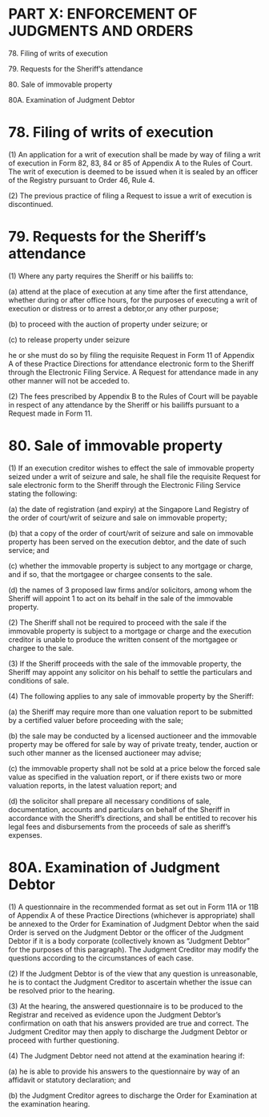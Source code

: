 # PART X: ENFORCEMENT OF JUDGMENTS AND ORDERS

78\. Filing of writs of execution

79\. Requests for the Sheriff’s attendance

80\. Sale of immovable property

80A. Examination of Judgment Debtor

# 78. Filing of writs of execution

(1) An application for a writ of execution shall be made by way of
filing a writ of execution in Form 82, 83, 84 or 85 of Appendix A to the
Rules of Court. The writ of execution is deemed to be issued when it is
sealed by an officer of the Registry pursuant to Order 46, Rule 4.

(2) The previous practice of filing a Request to issue a writ of
execution is discontinued.

# 79\. Requests for the Sheriff’s attendance

(1) Where any party requires the Sheriff or his bailiffs to:

(a) attend at the place of execution at any time after the first
attendance, whether during or after office hours, for the purposes of
executing a writ of execution or distress or to arrest a debtor,or any
other purpose;

(b) to proceed with the auction of property under seizure; or

(c) to release property under seizure

he or she must do so by filing the requisite Request in Form 11 of
Appendix A of these Practice Directions for attendance electronic form
to the Sheriff through the Electronic Filing Service. A Request for
attendance made in any other manner will not be acceded to.

(2) The fees prescribed by Appendix B to the Rules of Court will be
payable in respect of any attendance by the Sheriff or his bailiffs
pursuant to a Request made in Form 11.

# 80. Sale of immovable property

(1) If an execution creditor wishes to effect the sale of immovable
property seized under a writ of seizure and sale, he shall file the
requisite Request for sale electronic form to the Sheriff through the
Electronic Filing Service stating the following:

(a) the date of registration (and expiry) at the Singapore Land Registry
of the order of court/writ of seizure and sale on immovable property;

(b) that a copy of the order of court/writ of seizure and sale on
immovable property has been served on the execution debtor, and the date
of such service; and

(c) whether the immovable property is subject to any mortgage or charge,
and if so, that the mortgagee or chargee consents to the sale.

(d) the names of 3 proposed law firms and/or solicitors, among whom the
Sheriff will appoint 1 to act on its behalf in the sale of the immovable
property.

(2) The Sheriff shall not be required to proceed with the sale if the
immovable property is subject to a mortgage or charge and the execution
creditor is unable to produce the written consent of the mortgagee or
chargee to the sale.

(3) If the Sheriff proceeds with the sale of the immovable property, the
Sheriff may appoint any solicitor on his behalf to settle the
particulars and conditions of sale.

(4) The following applies to any sale of immovable property by the
Sheriff:

(a) the Sheriff may require more than one valuation report to be
submitted by a certified valuer before proceeding with the sale;

(b) the sale may be conducted by a licensed auctioneer and the immovable
property may be offered for sale by way of private treaty, tender,
auction or such other manner as the licensed auctioneer may advise;

(c) the immovable property shall not be sold at a price below the forced
sale value as specified in the valuation report, or if there exists two
or more valuation reports, in the latest valuation report; and

(d) the solicitor shall prepare all necessary conditions of sale,
documentation, accounts and particulars on behalf of the Sheriff in
accordance with the Sheriff’s directions, and shall be entitled to
recover his legal fees and disbursements from the proceeds of sale as
sheriff’s expenses.

# 80A. Examination of Judgment Debtor

(1) A questionnaire in the recommended format as set out in Form 11A or
11B of Appendix A of these Practice Directions (whichever is
appropriate) shall be annexed to the Order for Examination of Judgment
Debtor when the said Order is served on the Judgment Debtor or the
officer of the Judgment Debtor if it is a body corporate (collectively
known as “Judgment Debtor” for the purposes of this paragraph). The
Judgment Creditor may modify the questions according to the
circumstances of each case.

(2) If the Judgment Debtor is of the view that any question is
unreasonable, he is to contact the Judgment Creditor to ascertain
whether the issue can be resolved prior to the hearing.

(3) At the hearing, the answered questionnaire is to be produced to the
Registrar and received as evidence upon the Judgment Debtor’s
confirmation on oath that his answers provided are true and correct. The
Judgment Creditor may then apply to discharge the Judgment Debtor or
proceed with further questioning.

(4) The Judgment Debtor need not attend at the examination hearing if:

(a) he is able to provide his answers to the questionnaire by way of an
affidavit or statutory declaration; and

(b) the Judgment Creditor agrees to discharge the Order for Examination
at the examination hearing.
